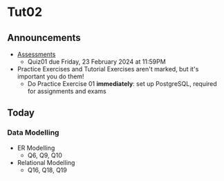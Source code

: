 # Tut02

## Announcements

- [Assessments](https://www.unsw.edu.au/course-outlines/course-outline#year=2024&term=Term%201&deliveryMode=Multimodal&deliveryFormat=Standard&teachingPeriod=T1&deliveryLocation=Kensington&courseCode=COMP3311&activityGroupId=1)
  - Quiz01 due Friday, 23 February 2024 at 11:59PM
- Practice Exercises and Tutorial Exercises aren't marked, but it's important you do them!
  - Do Practice Exercise 01 **immediately**: set up PostgreSQL, required for assignments and exams

## Today

### Data Modelling

- ER Modelling
  - Q6, Q9, Q10
- Relational Modelling
  - Q16, Q18, Q19
